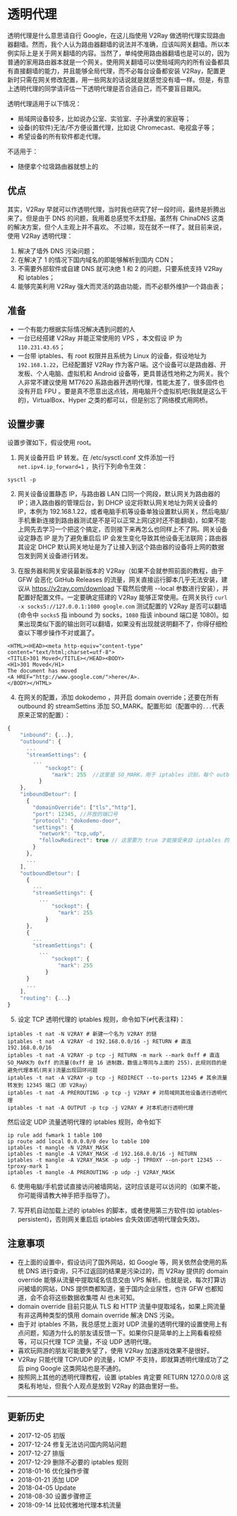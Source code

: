 # 透明代理

透明代理是什么意思请自行 Google，在这儿指使用 V2Ray 做透明代理实现路由器翻墙。然而，我个人认为路由器翻墙的说法并不准确，应该叫网关翻墙。所以本例实际上是关于网关翻墙的内容。当然了，单纯使用路由器翻墙也是可以的，因为普通的家用路由器本就是一个网关。使用网关翻墙可以使局域网内的所有设备都具有直接翻墙的能力，并且能够全局代理，而不必每台设备都安装 V2Ray，配置更新时只需在网关修改配置，用一些网友的话说就是就感觉没有墙一样。但是，有意上透明代理的同学请评估一下透明代理是否合适自己，而不要盲目跟风。

透明代理适用于以下情况：
* 局域网设备较多，比如说办公室、实验室、子孙满堂的家庭等；
* 设备(的软件)无法/不方便设置代理，比如说 Chromecast、电视盒子等；
* 希望设备的所有软件都走代理。

不适用于：
* 随便拿个垃圾路由器就想上的

## 优点

其实，V2Ray 早就可以作透明代理，当时我也研究了好一段时间，最终是折腾出来了。但是由于 DNS 的问题，我用着总感觉不太舒服。虽然有 ChinaDNS 这类的解决方案，但个人主观上并不喜欢。
不过嘛，现在就不一样了。就目前来说，使用 V2Ray 透明代理：
1. 解决了墙外 DNS 污染问题；
2. 在解决了 1 的情况下国内域名的即能够解析到国内 CDN；
3. 不需要外部软件或自建 DNS 就可决绝 1 和 2 的问题，只要系统支持 V2Ray 和 iptables；
4. 能够完美利用 V2Ray 强大而灵活的路由功能，而不必额外维护一个路由表；

## 准备
* 一个有能力根据实际情况解决遇到问题的人
* 一台已经搭建 V2Ray 并能正常使用的 VPS ，本文假设 IP 为 `110.231.43.65`；
* 一台带 iptables、有 root 权限并且系统为 Linux 的设备，假设地址为 `192.168.1.22`，已经配置好 V2Ray 作为客户端。这个设备可以是路由器、开发板、个人电脑、虚拟机和 Android 设备等，更具普适性地称之为网关。我个人非常不建议使用 MT7620 系路由器开透明代理，性能太差了，很多固件也没有开启 FPU 。要是真不愿意出这点钱，用电脑开个虚拟机吧(我就是这么干的)，VirtualBox、Hyper 之类的都可以，但是别忘了网络模式用网桥。

## 设置步骤

设置步骤如下，假设使用 root。

1. 网关设备开启 IP 转发。在 /etc/sysctl.conf 文件添加一行 `net.ipv4.ip_forward=1` ，执行下列命令生效：
```
sysctl -p
```
2. 网关设备设置静态 IP，与路由器 LAN 口同一个网段，默认网关为路由器的IP；进入路由器的管理后台，到 DHCP 设定将默认网关地址为网关设备的 IP，本例为 192.168.1.22，或者电脑手机等设备单独设置默认网关，然后电脑/手机重新连接到路由器测试是不是可以正常上网(这时还不能翻墙)，如果不能上网先去学习一个把这个搞定，否则接下来再怎么也同样上不了网。网关设备设定静态 IP 是为了避免重启后 IP 会发生变化导致其他设备无法联网；路由器其设定 DHCP 默认网关地址是为了让接入到这个路由器的设备将上网的数据包发到网关设备进行转发。

3. 在服务器和网关安装最新版本的 V2Ray（如果不会就参照前面的教程，由于 GFW 会恶化 GitHub Releases 的流量，网关直接运行脚本几乎无法安装，建议从 https://v2ray.com/download 下载然后使用 --local 参数进行安装），并配置好配置文件。一定要确定搭建的 V2Ray 能够正常使用。在网关执行 `curl -x socks5://127.0.0.1:1080 google.com` 测试配置的 V2Ray 是否可以翻墙(命令中 `socks5` 指 inbound 为 socks，`1080` 指该 inbound 端口是 1080)。如果出现类似下面的输出则可以翻墙，如果没有出现就说明翻不了，你得仔细检查以下哪步操作不对或漏了。
```
<HTML><HEAD><meta http-equiv="content-type" content="text/html;charset=utf-8">
<TITLE>301 Moved</TITLE></HEAD><BODY>
<H1>301 Moved</H1>
The document has moved
<A HREF="http://www.google.com/">here</A>.
</BODY></HTML>
```

4. 在网关的配置，添加 dokodemo ，并开启 domain override；还要在所有 outbound 的 streamSettins 添加 SO_MARK。配置形如（配置中的`...`代表原来正常的配置）：
```javascript
{
	"inbound": {...},
	"outbound": {
	  ...
	  "streamSettings": {
	    ...
            "sockopt": {
              "mark": 255  //这里是 SO_MARK，用于 iptables 识别，每个 outbound 都要配置；255可以改成其他数值，但要与下面的 iptables 规则对应
          }
	},
	"inboundDetour": [
	  {
	    "domainOverride": ["tls","http"],
	    "port": 12345, //开放的端口号
	    "protocol": "dokodemo-door",
	    "settings": {
	      "network": "tcp,udp",
	      "followRedirect": true // 这里要为 true 才能接受来自 iptables 的流量
	    }
	  },
	  ...
	],
	"outboundDetour": [
	  {
	    ...
	    "streamSettings": {
	      ...
              "sockopt": {
                "mark": 255
            }
  	  },
	  {
	    ...
	    "streamSettings": {
	      ...
              "sockopt": {
                "mark": 255
            }
  	  }
	  ...
	],
	"routing": {...}
}
```

5. 设定 TCP 透明代理的 iptables 规则，命令如下(`#`代表注释)：

```
iptables -t nat -N V2RAY # 新建一个名为 V2RAY 的链
iptables -t nat -A V2RAY -d 192.168.0.0/16 -j RETURN # 直连 192.168.0.0/16 
iptables -t nat -A V2RAY -p tcp -j RETURN -m mark --mark 0xff # 直连 SO_MARK为 0xff 的流量(0xff 是 16 进制数，数值上等同与上面的 255)，此规则目的是避免代理本机(网关)流量出现回环问题
iptables -t nat -A V2RAY -p tcp -j REDIRECT --to-ports 12345 # 其余流量转发到 12345 端口（即 V2Ray）
iptables -t nat -A PREROUTING -p tcp -j V2RAY # 对局域网其他设备进行透明代理
iptables -t nat -A OUTPUT -p tcp -j V2RAY # 对本机进行透明代理
```

   然后设定 UDP 流量透明代理的 iptables 规则，命令如下
```
ip rule add fwmark 1 table 100
ip route add local 0.0.0.0/0 dev lo table 100
iptables -t mangle -N V2RAY_MASK
iptables -t mangle -A V2RAY_MASK -d 192.168.0.0/16 -j RETURN
iptables -t mangle -A V2RAY_MASK -p udp -j TPROXY --on-port 12345 --tproxy-mark 1
iptables -t mangle -A PREROUTING -p udp -j V2RAY_MASK
```

6. 使用电脑/手机尝试直接访问被墙网站，这时应该是可以访问的（如果不能，你可能得请教大神手把手指导了）。

7. 写开机自动加载上述的 iptables 的脚本，或者使用第三方软件(如 iptables-persistent)，否则网关重启后 iptables 会失效(即透明代理会失效)。


## 注意事项

* 在上面的设置中，假设访问了国外网站，如 Google 等，网关依然会使用的系统 DNS 进行查询，只不过返回的结果是污染过的，而 V2Ray 提供的 domain override 能够从流量中提取域名信息交由 VPS 解析。也就是说，每次打算访问被墙的网站，DNS 提供商都知道，鉴于国内企业尿性，也许 GFW 也都知道，会不会将这些数据收集喂 AI 也未可知。
* domain override 目前只能从 TLS 和 HTTP 流量中提取域名，如果上网流量有非这两种类型的慎用 domain override 解决 DNS 污染。
* 由于对 iptables 不熟，我总感觉上面对 UDP 流量的透明代理的设置使用上有点问题，知道为什么的朋友请反馈一下。如果你只是简单的上上网看看视频等，可以只代理 TCP 流量，不设 UDP 透明代理。
* 喜欢玩网游的朋友可能要失望了，使用 V2Ray 加速游戏效果不是很好。
* V2Ray 只能代理 TCP/UDP 的流量，ICMP 不支持，即就算透明代理成功了之后 ping Google 这类网站也是不通的。
* 按照网上其他的透明代理教程，设置 iptables 肯定要 RETURN 127.0.0.0/8 这类私有地址，但我个人观点是放到 V2Ray 的路由里好一些。

-------

## 更新历史

* 2017-12-05 初版
* 2017-12-24 修复无法访问国内网站问题
* 2017-12-27 排版
* 2017-12-29 删除不必要的 iptables 规则
* 2018-01-16 优化操作步骤
* 2018-01-21 添加 UDP
* 2018-04-05 Update
* 2018-08-30 设置步骤修正
* 2018-09-14 比较优雅地代理本机流量

